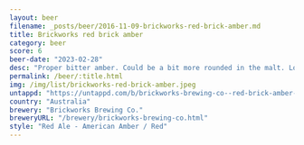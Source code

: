 ```yaml
---
layout: beer
filename: _posts/beer/2016-11-09-brickworks-red-brick-amber.md
title: Brickworks red brick amber
category: beer
score: 6
beer-date: "2023-02-28"
desc: "Proper bitter amber. Could be a bit more rounded in the malt. Lots of toast coming through"
permalink: /beer/:title.html
img: /img/list/brickworks-red-brick-amber.jpeg
untappd: "https://untappd.com/b/brickworks-brewing-co--red-brick-amber-ale/4116290"
country: "Australia"
brewery: "Brickworks Brewing Co."
breweryURL: "/brewery/brickworks-brewing-co.html"
style: "Red Ale - American Amber / Red"
---
```

